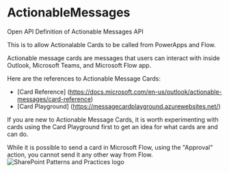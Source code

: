 # ActionableMessages
Open API Definition of Actionable Messages API

This is to allow Actionalable Cards to be called from PowerApps and Flow.

Actionable message cards are messages that users can interact with inside Outlook, Microsoft Teams, and Microsoft Flow app.

Here are the references to Actionable Message Cards:
- [Card Reference] (https://docs.microsoft.com/en-us/outlook/actionable-messages/card-reference)
- [Card Playground] (https://messagecardplayground.azurewebsites.net/)

If you are new to Actionable Message Cards, it is worth experimenting with cards using the Card Playground first to get an idea for what cards are and can do.

While it is possible to send a card in Microsoft Flow, using the "Approval" action, you cannot send it any other way from Flow.
![SharePoint Patterns and Practices logo](https://dev.office.com/Media/Default/PnP/sppnp.png)
